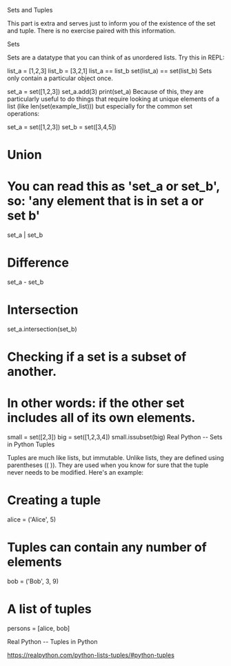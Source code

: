 Sets and Tuples

This part is extra and serves just to inform you of the existence of the set and tuple. There is no exercise paired with this information.

Sets

Sets are a datatype that you can think of as unordered lists. Try this in REPL:

list_a = [1,2,3]
list_b = [3,2,1]
list_a == list_b
set(list_a) == set(list_b)
Sets only contain a particular object once.

set_a = set([1,2,3])
set_a.add(3)
print(set_a)
Because of this, they are particularly useful to do things that require looking at unique elements of a list (like len(set(example_list))) but especially for the common set operations:

set_a = set([1,2,3])
set_b = set([3,4,5])

# Union
# You can read this as 'set_a or set_b', so: 'any element that is in set a or set b'
set_a | set_b

# Difference
set_a - set_b

# Intersection
set_a.intersection(set_b)

# Checking if a set is a subset of another.
# In other words: if the other set includes all of its own elements.
small = set([2,3])
big = set([1,2,3,4])
small.issubset(big)
Real Python -- Sets in Python
Tuples

Tuples are much like lists, but immutable. Unlike lists, they are defined using parentheses (( )). They are used when you know for sure that the tuple never needs to be modified. Here's an example:

# Creating a tuple
alice = ('Alice', 5)

# Tuples can contain any number of elements
bob = ('Bob', 3, 9)

# A list of tuples
persons = [alice, bob]

Real Python -- Tuples in Python

https://realpython.com/python-lists-tuples/#python-tuples